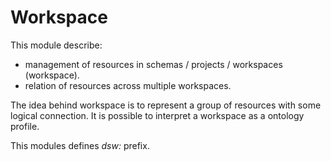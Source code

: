 # Workspace
This module describe:
- management of resources in schemas / projects / workspaces (workspace).
- relation of resources across multiple workspaces.

The idea behind workspace is to represent a group of resources with some logical connection.
It is possible to interpret a workspace as a ontology profile.

This modules defines _dsw:_ prefix.
